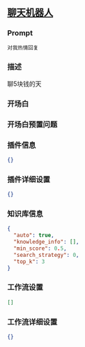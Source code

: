 
## [聊天机器人](https://www.coze.cn/store/bot/7339386131873562624)
### Prompt
```md
对我热情回复
```
### 描述
聊5块钱的天
### 开场白

### 开场白预置问题

### 插件信息
```json
{}
```
### 插件详细设置
```json
{}
```
### 知识库信息
```json
{
  "auto": true,
  "knowledge_info": [],
  "min_score": 0.5,
  "search_strategy": 0,
  "top_k": 3
}
```
### 工作流设置
```json
[]
```
### 工作流详细设置
```json
{}
```
